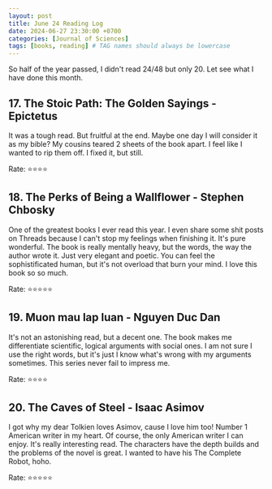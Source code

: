 ```yaml
---
layout: post
title: June 24 Reading Log
date: 2024-06-27 23:30:00 +0700
categories: [Journal of Sciences]
tags: [books, reading] # TAG names should always be lowercase
---
```


So half of the year passed, I didn't read 24/48 but only 20. Let see what I have done this month.

## 17. The Stoic Path: The Golden Sayings - Epictetus

It was a tough read. But fruitful at the end. Maybe one day I will consider it as my bible? My cousins teared 2 sheets of the book apart. I feel like I wanted to rip them off. I fixed it, but still.

Rate: :star::star::star::star:

## 18. The Perks of Being a Wallflower - Stephen Chbosky

One of the greatest books I ever read this year. I even share some shit posts on Threads because I can't stop my feelings when finishing it. It's pure wonderful. The book is really mentally heavy, but the words, the way the author wrote it. Just very elegant and poetic. You can feel the sophistificated human, but it's not overload that burn your mind. I love this book so so much.

Rate: :star::star::star::star::star:

## 19. Muon mau lap luan - Nguyen Duc Dan

It's not an astonishing read, but a decent one. The book makes me differentiate scientific, logical arguments with social ones. I am not sure I use the right words, but it's just I know what's wrong with my arguments sometimes. This series never fail to impress me.

Rate: :star::star::star::star:

## 20. The Caves of Steel - Isaac Asimov

I got why my dear Tolkien loves Asimov, cause I love him too! Number 1 American writer in my heart. Of course, the only American writer I can enjoy. It's really interesting read. The characters have the depth builds and the problems of the novel is great. I wanted to have his The Complete Robot, hoho.

Rate: :star::star::star::star::star:

